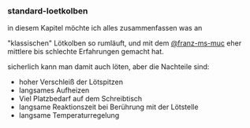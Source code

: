 ### standard-loetkolben

in diesem Kapitel möchte ich alles zusammenfassen was an 

"klassischen" Lötkolben so rumläuft, und mit dem [@franz-ms-muc](https://github.com/franz-ms-muc) eher mittlere bis schlechte Erfahrungen gemacht hat. 

sicherlich kann man damit auch löten, aber die Nachteile sind:

*   hoher Verschleiß der Lötspitzen
*   langsames Aufheizen
*   Viel Platzbedarf auf dem Schreibtisch
*   langsame Reaktionszeit bei Berührung mit der Lötstelle
*   langsame Temperaturregelung

